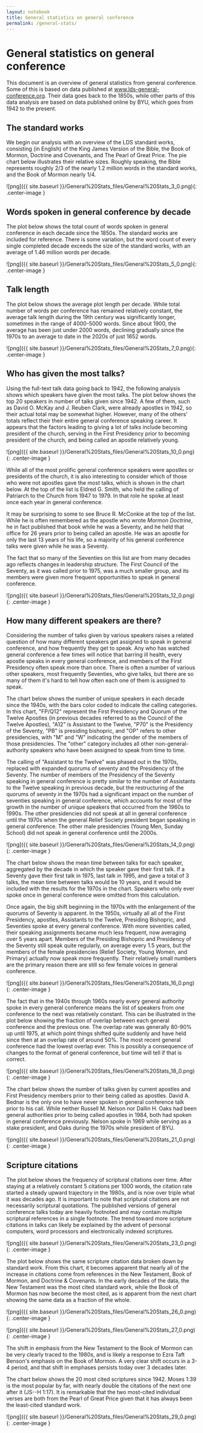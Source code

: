 ```yaml
---
layout: notebook
title: General statistics on general conference
permalink: /general-stats/
---
```


# General statistics on general conference
This document is an overview of general statistics from general conference. Some of this is based on data published at www.lds-general-conference.org. Their data goes back to the 1850s, while other parts of this data analysis are based on data published online by BYU, which goes from 1942 to the present.

## The standard works
We begin our analysis with an overview of the LDS standard works, consisting (in English) of the King James Version of the Bible, the Book of Mormon, Doctrine and Covenants, and The Pearl of Great Price. The pie chart below illustrates their relative sizes. Roughly speaking, the Bible represents roughly 2/3 of the nearly 1.2 million words in the standard works, and the Book of Mormon nearly 1/4.

![png]({{ site.baseurl }}/General%20Stats_files/General%20Stats_3_0.png){: .center-image }

## Words spoken in general conference by decade
The plot below shows the total count of words spoken in general conference in each decade since the 1850s. The standard works are included for reference. There is some variation, but the word count of every single completed decade exceeds the size of the standard works, with an average of 1.46 million words per decade.

![png]({{ site.baseurl }}/General%20Stats_files/General%20Stats_5_0.png){: .center-image }

## Talk length
The plot below shows the average plot length per decade. While total number of words per conference has remained relatively constant, the average talk length during the 19th century was significantly longer, sometimes in the range of 4000-5000 words. Since about 1900, the average has been just under 2000 words, declining gradually since the 1970s to an average to date in the 2020s of just 1652 words.

![png]({{ site.baseurl }}/General%20Stats_files/General%20Stats_7_0.png){: .center-image }

## Who has given the most talks?
Using the full-text talk data going back to 1942, the following analysis shows which speakers have given the most talks. The plot below shows the top 20 speakers in number of talks given since 1942. A few of them, such as David O. McKay and J. Reuben Clark, were already apostles in 1942, so their actual total may be somewhat higher. However, many of the others' totals reflect their their entire general conference speaking career. It appears that the factors leading to giving a lot of talks include becoming president of the church, serving in the First Presidency prior to becoming president of the church, and being called an apostle relatively young.

![png]({{ site.baseurl }}/General%20Stats_files/General%20Stats_10_0.png){: .center-image }

While all of the most prolific general conference speakers were apostles or presidents of the church, it is also interesting to consider which of those who were not apostles gave the most talks, which is shown in the chart below. At the top of the list is Eldred G. Smith, who held the calling of Patriarch to the Church from 1947 to 1979. In that role he spoke at least once each year in general conference.

It may be surprising to some to see Bruce R. McConkie at the top of the list. While he is often remembered as the apostle who wrote *Mormon Doctrine*, he in fact published that book while he was a Seventy, and he held that office for 26 years prior to being called an apostle. He was an apostle for only the last 13 years of his life, so a majority of his general conference talks were given while he was a Seventy.

The fact that so many of the Seventies on this list are from many decades ago reflects changes in leadership structure. The First Council of the Seventy, as it was called prior to 1975, was a much smaller group, and its members were given more frequent opportunities to speak in general conference.

![png]({{ site.baseurl }}/General%20Stats_files/General%20Stats_12_0.png){: .center-image }

## How many different speakers are there?
Considering the number of talks given by various speakers raises a related question of how many different speakers get assigned to speak in general conference, and how frequently they get to speak. Any who has watched general conference a few times will notice that barring ill health, every apostle speaks in every general conference, and members of the First Presidency often speak more than once. There is often a number of various other speakers, most frequently Seventies, who give talks, but there are so many of them it's hard to tell how often each one of them is assigned to speak.

The chart below shows the number of unique speakers in each decade since the 1940s, with the bars color coded to indicate the calling categories. In this chart, "FP/Q12" represent the First Presidency and Quorum of the Twelve Apostles (in previous decades referred to as the Council of the Twelve Apostles), "A12" is Assistant to the Twelve, "P70" is the Presidency of the Seventy, "PB" is presiding bishopric, and "OP" refers to other presidencies, with "M" and "W" indicating the gender of the members of those presidencies. The "other" category includes all other non-general-authority speakers who have been assigned to speak from time to time.

The calling of "Assistant to the Twelve" was phased out in the 1970s, replaced with expanded quorums of seventy and the Presidency of the Seventy. The number of members of the Presidency of the Seventy speaking in general conference is pretty similar to the number of Assistants to the Twelve speaking in previous decade, but the restructuring of the quorums of seventy in the 1970s had a significant impact on the number of seventies speaking in general conference, which accounts for most of the growth in the number of unique speakers that occurred from the 1960s to 1990s. The other presidencies did not speak at all in general conference until the 1970s when the general Relief Society president began speaking in general conference. The other male presidencies (Young Men, Sunday School) did not speak in general conference until the 2000s.

![png]({{ site.baseurl }}/General%20Stats_files/General%20Stats_14_0.png){: .center-image }

The chart below shows the mean time between talks for each speaker, aggregated by the decade in which the speaker gave their first talk. If a Seventy gave their first talk in 1975, last talk in 1995, and gave a total of 3 talks, the mean time between talks would be 10 years, and it would be included with the results for the 1970s in the chart. Speakers who only ever spoke once in general conference were omitted from this calculation.

Once again, the big shift beginning in the 1970s with the enlargement of the quorums of Seventy is apparent. In the 1950s, virtually all all of the First Presidency, apostles, Assistants to the Twelve, Presiding Bishopric, and Seventies spoke at every general conference. With more seventies called, their speaking assignments became much less frequent, now averaging over 5 years apart. Members of the Presiding Bishopric and Presidency of the Seventy still speak quite regularly, on average every 1.5 years, but the members of the female presidencies (Relief Society, Young Women, and Primary) actually now speak more frequently. Their relatively small numbers are the primary reason there are still so few female voices in general conference.

![png]({{ site.baseurl }}/General%20Stats_files/General%20Stats_16_0.png){: .center-image }

The fact that in the 1940s through 1960s nearly every general authority spoke in every general conference means the list of speakers from one conference to the next was relatively constant. This can be illustrated in the plot below showing the fraction of overlap between each general conference and the previous one. The overlap rate was generally 80-90% up until 1975, at which point things shifted quite suddenly and have held since then at an overlap rate of around 50%. The most recent general conference had the lowest overlap ever. This is possibly a consequence of changes to the format of general conference, but time will tell if that is correct.

![png]({{ site.baseurl }}/General%20Stats_files/General%20Stats_18_0.png){: .center-image }

The chart below shows the number of talks given by current apostles and First Presidency members prior to their being called as apostles. David A. Bednar is the only one to have never spoken in general conference talk prior to his call. While neither Russell M. Nelson nor Dallin H. Oaks had been general authorities prior to being called apostles in 1984, both had spoken in general conference previously. Nelson spoke in 1969 while serving as a stake president, and Oaks during the 1970s while president of BYU.

![png]({{ site.baseurl }}/General%20Stats_files/General%20Stats_21_0.png){: .center-image }

## Scripture citations
The plot below shows the frequency of scriptural citations over time. After staying at a relatively constant 5 citations per 1000 words, the citation rate started a steady upward trajectory in the 1980s, and is now over triple what it was decades ago. It is important to note that scriptural citations are not necessarily scriptural quotations. The published versions of general conference talks today are heavily footnoted and may contain multiple scriptural references in a single footnote. The trend toward more scripture citations in talks can likely be explained by the advent of personal computers, word processors and electronically indexed scriptures.

![png]({{ site.baseurl }}/General%20Stats_files/General%20Stats_23_0.png){: .center-image }

The plot below shows the same scripture citation data broken down by standard work. From this chart, it becomes apparent that nearly all of the increase in citations come from references in the New Testament, Book of Mormon, and Doctrine & Covenants. In the early decades of the data, the New Testament was the most cited standard work, while the Book of Mormon has now become the most cited, as is apparent from the next chart showing the same data as a fraction of the whole.

![png]({{ site.baseurl }}/General%20Stats_files/General%20Stats_26_0.png){: .center-image }

![png]({{ site.baseurl }}/General%20Stats_files/General%20Stats_27_0.png){: .center-image }

The shift in emphasis from the New Testament to the Book of Mormon can be very clearly traced to the 1980s, and is likely a response to Ezra Taft Benson's emphasis on the Book of Mormon. A very clear shift occurs in a 3-4 period, and that shift in emphases persists today over 3 decades later.

The chart below shows the 20 most cited scriptures since 1942. Moses 1:39 is the most popular by far, with nearly double the citations of the next one after it (JS--H 1:17). It is remarkable that the two most-cited individual verses are both from the Pearl of Great Price given that it has always been the least-cited standard work.

![png]({{ site.baseurl }}/General%20Stats_files/General%20Stats_29_0.png){: .center-image }
